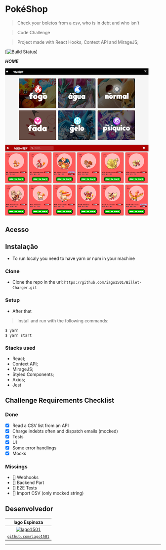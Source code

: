 # PokéShop

> Check your boletos from a csv, who is in debt and who isn't

> Code Challenge

> Project made with React Hooks, Context API and MirageJS;


[![Build Status](http://img.shields.io/travis/badges/badgerbadgerbadger.svg?style=flat-square)]


***HOME***

[![Home Page](https://raw.githubusercontent.com/iago1501/pokeshop/master/public/images/homepage.png)]()

## Acesso
## Instalação

- To run localy you need to have yarn or npm in your machine

### Clone

- Clone the repo in the url: `https://github.com/iago1501/Billet-Charger.git`

### Setup

- After that

> Install and run with the following commands:

```shell
$ yarn
$ yarn start
```

### Stacks used

- React;
- Context API;
- MirageJS;
- Styled Components;
- Axios;
- Jest

## Challenge Requirements Checklist

### Done
- [x] Read a CSV list from an API 
- [x] Charge indebts often and dispatch emails (mocked)
- [x] Tests
- [x] UI
- [x] Some error handlings
- [x] Mocks
### Missings
- [] Webhooks
- [] Backend Part
- [] E2E Tests
- [] Import CSV (only mocked string)

## Desenvolvedor

|**Iago Espinoza** |
| :---: |
| [![Iago1501](https://avatars2.githubusercontent.com/u/13649073?s=400&u=7171c01e60916597984c2802b7753cef11563e9d&v=4&s=100)](https://github.com/iago1501)    |
| <a href="https://github.com/iago1501" target="_blank">`github.com/iago1501`</a> |

---
